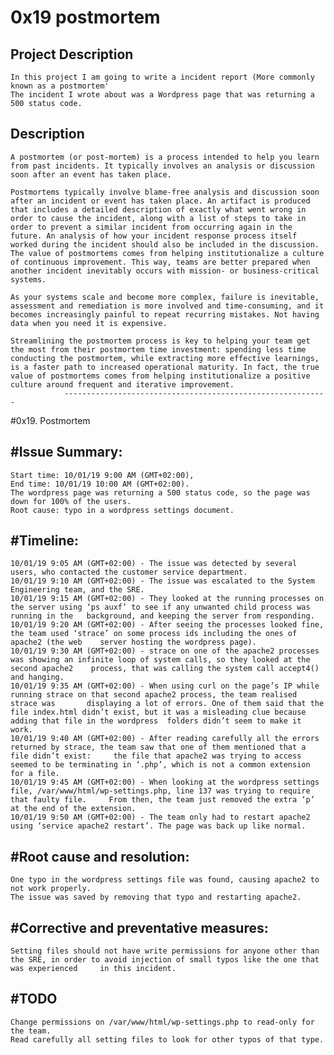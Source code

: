 # 0x19 postmortem

## Project  Description
	In this project I am going to write a incident report (More commonly known as a postmortem'
	The incident I wrote about was a Wordpress page that was returning a 500 status code.


## Description
	A postmortem (or post-mortem) is a process intended to help you learn from past incidents. It typically involves an analysis or discussion soon after an event has taken place.
	
	Postmortems typically involve blame-free analysis and discussion soon after an incident or event has taken place. An artifact is produced that includes a detailed description of exactly what went wrong in order to cause the incident, along with a list of steps to take in order to prevent a similar incident from occurring again in the future. An analysis of how your incident response process itself worked during the incident should also be included in the discussion. The value of postmortems comes from helping institutionalize a culture of continuous improvement. This way, teams are better prepared when another incident inevitably occurs with mission- or business-critical systems.

	As your systems scale and become more complex, failure is inevitable, assessment and remediation is more involved and time-consuming, and it becomes increasingly painful to repeat recurring mistakes. Not having data when you need it is expensive.

	Streamlining the postmortem process is key to helping your team get the most from their postmortem time investment: spending less time conducting the postmortem, while extracting more effective learnings, is a faster path to increased operational maturity. In fact, the true value of postmortems comes from helping institutionalize a positive culture around frequent and iterative improvement.
				-----------------------------------------------------------
  #0x19. Postmortem

#Issue Summary:
---------------
	Start time: 10/01/19 9:00 AM (GMT+02:00), 
	End time: 10/01/19 10:00 AM (GMT+02:00).
	The wordpress page was returning a 500 status code, so the page was down for 100% of the users.
	Root cause: typo in a wordpress settings document.

#Timeline:
-----------
	10/01/19 9:05 AM (GMT+02:00) - The issue was detected by several users, who contacted the customer service department.
	10/01/19 9:10 AM (GMT+02:00) - The issue was escalated to the System Engineering team, and the SRE.
	10/01/19 9:15 AM (GMT+02:00) - They looked at the running processes on the server using ‘ps auxf’ to see if any unwanted child process was running in the 	background, and keeping the server from responding.
	10/01/19 9:20 AM (GMT+02:00) - After seeing the processes looked fine, the team used ‘strace’ on some process ids including the ones of apache2 (the web 	server hosting the wordpress page).
	10/01/19 9:30 AM (GMT+02:00) - strace on one of the apache2 processes was showing an infinite loop of system calls, so they looked at the second apache2 	process, that was calling the system call accept4() and hanging.
	10/01/19 9:35 AM (GMT+02:00) - When using curl on the page’s IP while running strace on that second apache2 process, the team realised strace was 		displaying a lot of errors. One of them said that the file index.html didn’t exist, but it was a misleading clue because adding that file in the wordpress 	folders didn’t seem to make it work.
	10/01/19 9:40 AM (GMT+02:00) - After reading carefully all the errors returned by strace, the team saw that one of them mentioned that a file didn’t exist: 	the file that apache2 was trying to access seemed to be terminating in ‘.php’, which is not a common extension for a file.
	10/01/19 9:45 AM (GMT+02:00) - When looking at the wordpress settings file, /var/www/html/wp-settings.php, line 137 was trying to require that faulty file. 	From then, the team just removed the extra ‘p’ at the end of the extension.
	10/01/19 9:50 AM (GMT+02:00) - The team only had to restart apache2 using ‘service apache2 restart’. The page was back up like normal.

#Root cause and resolution:
---------------------------
	One typo in the wordpress settings file was found, causing apache2 to not work properly.
	The issue was saved by removing that typo and restarting apache2.

#Corrective and preventative measures:
-------------------------------------
	Setting files should not have write permissions for anyone other than the SRE, in order to avoid injection of small typos like the one that was experienced 	in this incident.

#TODO
-----
	Change permissions on /var/www/html/wp-settings.php to read-only for the team.
	Read carefully all setting files to look for other typos of that type.



